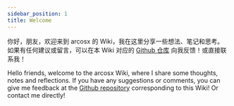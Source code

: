 ```yaml
---
sidebar_position: 1
title: Welcome
---
```


你好，朋友，欢迎来到 arcosx 的 Wiki，我在这里分享一些想法、笔记和思考。
如果有任何建议或留言，可以在本 Wiki 对应的 [Github 仓库](https://github.com/arcosx/site) 向我反馈！或直接联系我！

Hello friends, welcome to the arcosx Wiki, where I share some thoughts, notes and reflections.
If you have any suggestions or comments, you can give me feedback at the [Github repository](https://github.com/arcosx/site) corresponding to this Wiki! Or contact me directly!
